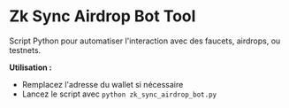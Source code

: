 # Zk Sync Airdrop Bot Tool

Script Python pour automatiser l'interaction avec des faucets, airdrops, ou testnets.

**Utilisation :**
- Remplacez l'adresse du wallet si nécessaire
- Lancez le script avec `python zk_sync_airdrop_bot.py`

